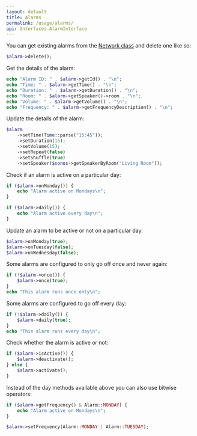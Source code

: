 ```yaml
---
layout: default
title: Alarms
permalink: /usage/alarms/
api: Interfaces.AlarmInterface
---
```


You can get existing alarms from the [Network class](../getting-started/#alarms) and delete one like so:

```php
$alarm->delete();
```


Get the details of the alarm:

```php
echo "Alarm ID: " . $alarm->getId() . "\n";
echo "Time: " . $alarm->getTime() . "\n";
echo "Duration: " . $alarm->getDuration() . "\n";
echo "Room: " . $alarm->getSpeaker()->room . "\n";
echo "Volume: " . $alarm->getVolume() . "\n";
echo "Frequency: " . $alarm->getFrequencyDescription() . "\n";
```


Update the details of the alarm:

```php
$alarm
    ->setTime(Time::parse("15:45"));
    ->setDuration(15);
    ->setVolume(15);
    ->setRepeat(false)
    ->setShuffle(true)
    ->setSpeaker($sonos->getSpeakerByRoom("Living Room"));
```


Check if an alarm is active on a particular day:

```php
if ($alarm->onMonday()) {
    echo "Alarm active on Mondays\n";
}

if ($alarm->daily()) {
    echo "Alarm active every day\n";
}
```


Update an alarm to be active or not on a particular day:

```php
$alarm->onMonday(true);
$alarm->onTuesday(false);
$alarm->onWednesday(false);
```


Some alarms are configured to only go off once and never again:

```php
if (!$alarm->once()) {
    $alarm->once(true);
}
echo "This alarm runs once only\n";
```


Some alarms are configured to go off every day:

```php
if (!$alarm->daily()) {
    $alarm->daily(true);
}
echo "This alarm runs every day\n";
```


Check whether the alarm is active or not:

```php
if ($alarm->isActive()) {
    $alarm->deactivate();
} else {
    $alarm->activate();
}
```


Instead of the day methods available above you can also use bitwise operators:

```php
if ($alarm->getFrequency() & Alarm::MONDAY) {
    echo "Alarm active on Mondays\n";
}

$alarm->setFrequency(Alarm::MONDAY | Alarm::TUESDAY);
```

